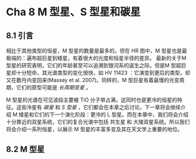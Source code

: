 # Cha 8 M 型星、S 型星和碳星

## 8.1 引言

相比于其他类型的恒星，M 型星的数量是最多的。但在 HR 图中，M 型星也是最极端的：遍布超巨星到矮星，有着很大的光度和恒星半径的差异。 最新的关于M 型星的研究表明，它们的年龄甚至可以追溯到银河系的诞生之际。但是M 型超巨星却十分短命，其光谱类型的变化很快，如 HV 11423 ：它演变到更后的类型，却又在数月内变回来(Massey et al. 2007)。同样的，M 型巨星有着最慢的光变周期，它们的原型可能是 *长周期变星*  。  

M 型星的光谱在可见波段主要被 TiO 分子带占满，这同时也是更冷的恒星的特征。这些冷星有 *碳星* 和 *S 型星* ，它们都会在本章之后讨论。下一章将会继续介绍 M 矮星和它们的下一个演化阶段：更冷的 L 型星。而在本章中，我们将会介绍十分靠近的双星系统，它们的复合光谱中包括 共生星 和 大陵双星系统。所以我们将会介绍一系列恒星，以展示 M 型星的丰富多变及其在天文学上重要的地位。  

## 8.2 M 型星